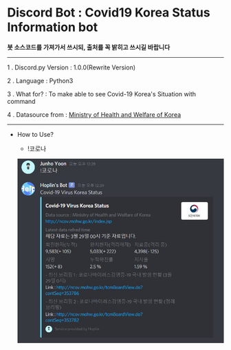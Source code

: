 Discord Bot : Covid19 Korea Status Information bot
===

**봇 소스코드를 가져가서 쓰시되, 출처를 꼭 밝히고 쓰시길 바랍니다**

***
1 . Discord.py Version : 1.0.0(Rewrite Version)

2 . Language : Python3

3 . What for? : To make able to see Covid-19 Korea's Situation with command

4 . Datasource from  : [Ministry of Health and Welfare of Korea](http://ncov.mohw.go.kr/index.jsp)
***

- How to Use?

    - !코로나
    
    ![img](1.jpg)
